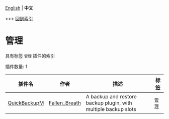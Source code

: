 [English](readme.md) | **中文**

\>\>\> [回到索引](/readme-zh_cn.md)

# 管理

具有标签 `管理` 插件的索引

插件数量: 1

| 插件名 | 作者 | 描述 | 标签 |
| --- | --- | --- | --- |
| [QuickBackupM](/plugins/quick_backup_multi/readme-zh_cn.md) | [Fallen_Breath](https://github.com/Fallen-Breath) | A backup and restore backup plugin, with multiple backup slots | [`管理`](/labels/management/readme-zh_cn.md) |

